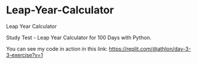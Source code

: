 # Leap-Year-Calculator
Leap Year Calculator

Study Test - Leap Year Calculator for 100 Days with Python.

You can see my code in action in this link: https://replit.com/@athlon/day-3-3-exercise?v=1
